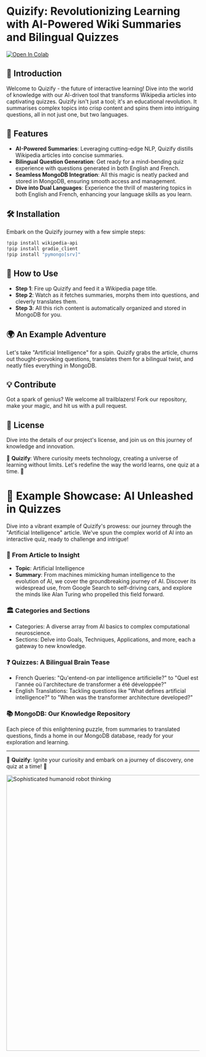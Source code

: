# Quizify: Revolutionizing Learning with AI-Powered Wiki Summaries and Bilingual Quizzes

<a target="_blank" href="https://colab.research.google.com/github/BDR-Pro/QuiziWiki/blob/main/QuiziWiki.ipynb">
  <img src="https://colab.research.google.com/assets/colab-badge.svg" alt="Open In Colab"/>
</a>

## 🚀 Introduction
Welcome to Quizify - the future of interactive learning! Dive into the world of knowledge with our AI-driven tool that transforms Wikipedia articles into captivating quizzes. Quizify isn't just a tool; it's an educational revolution. It summarises complex topics into crisp content and spins them into intriguing questions, all in not just one, but two languages. 

## 🌟 Features
- **AI-Powered Summaries**: Leveraging cutting-edge NLP, Quizify distills Wikipedia articles into concise summaries.
- **Bilingual Question Generation**: Get ready for a mind-bending quiz experience with questions generated in both English and French.
- **Seamless MongoDB Integration**: All this magic is neatly packed and stored in MongoDB, ensuring smooth access and management.
- **Dive into Dual Languages**: Experience the thrill of mastering topics in both English and French, enhancing your language skills as you learn.

## 🛠 Installation
Embark on the Quizify journey with a few simple steps:
```bash
!pip install wikipedia-api
!pip install gradio_client
!pip install "pymongo[srv]"
```

## 📖 How to Use
- **Step 1**: Fire up Quizify and feed it a Wikipedia page title.
- **Step 2**: Watch as it fetches summaries, morphs them into questions, and cleverly translates them.
- **Step 3**: All this rich content is automatically organized and stored in MongoDB for you.

## 🌍 An Example Adventure
Let's take "Artificial Intelligence" for a spin. Quizify grabs the article, churns out thought-provoking questions, translates them for a bilingual twist, and neatly files everything in MongoDB. 

## 💡 Contribute
Got a spark of genius? We welcome all trailblazers! Fork our repository, make your magic, and hit us with a pull request.

## 📜 License
Dive into the details of our project's license, and join us on this journey of knowledge and innovation.

🌌 **Quizify**: Where curiosity meets technology, creating a universe of learning without limits. Let's redefine the way the world learns, one quiz at a time. 🌠


# 🌟 Example Showcase: AI Unleashed in Quizzes

Dive into a vibrant example of Quizify's prowess: our journey through the "Artificial Intelligence" article. We've spun the complex world of AI into an interactive quiz, ready to challenge and intrigue!

### 🧠 From Article to Insight
- **Topic**: Artificial Intelligence
- **Summary**: From machines mimicking human intelligence to the evolution of AI, we cover the groundbreaking journey of AI. Discover its widespread use, from Google Search to self-driving cars, and explore the minds like Alan Turing who propelled this field forward.

### 🏛️ Categories and Sections
- Categories: A diverse array from AI basics to complex computational neuroscience.
- Sections: Delve into Goals, Techniques, Applications, and more, each a gateway to new knowledge.

### ❓ Quizzes: A Bilingual Brain Tease
- French Queries: "Qu'entend-on par intelligence artificielle?" to "Quel est l'année où l'architecture de transformer a été développée?"
- English Translations: Tackling questions like "What defines artificial intelligence?" to "When was the transformer architecture developed?"

### 📚 MongoDB: Our Knowledge Repository
Each piece of this enlightening puzzle, from summaries to translated questions, finds a home in our MongoDB database, ready for your exploration and learning.

---

🚀 **Quizify**: Ignite your curiosity and embark on a journey of discovery, one quiz at a time! 🌌

<img src="https://github.com/BDR-Pro/QuiziWiki/assets/91114465/e253b3e5-93b2-44e5-82ea-856256187382" width="1024" height="720" alt="Sophisticated humanoid robot thinking">

